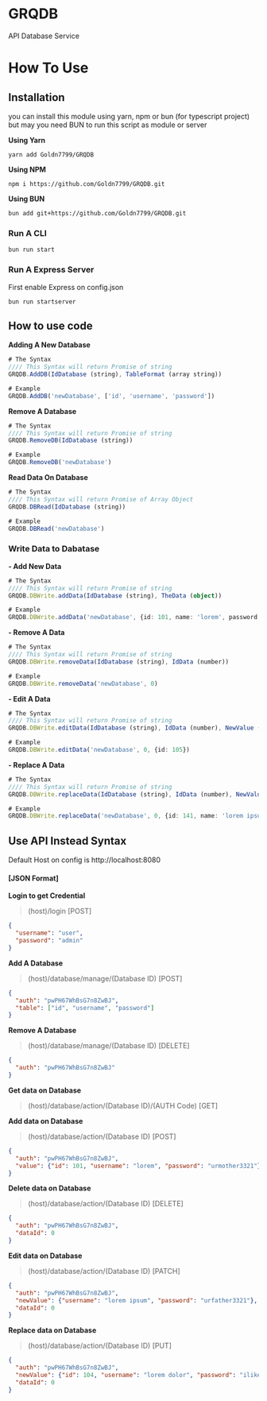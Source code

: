 # GRQDB
API Database Service

# How To Use

## Installation
you can install this module using yarn, npm or bun (for typescript project) but may you need BUN to run this script as module or server

**Using Yarn**
```
yarn add Goldn7799/GRQDB
```
**Using NPM**
```
npm i https://github.com/Goldn7799/GRQDB.git
```
**Using BUN**
```
bun add git+https://github.com/Goldn7799/GRQDB.git
```

### Run A CLI
```
bun run start
```
### Run A Express Server
First enable Express on config.json
```
bun run startserver
```

## How to use code
**Adding A New Database**
```ts
# The Syntax
//// This Syntax will return Promise of string
GRQDB.AddDB(IdDatabase (string), TableFormat (array string))

# Example
GRQDB.AddDB('newDatabase', ['id', 'username', 'password'])
```
**Remove A Database**
```ts
# The Syntax
//// This Syntax will return Promise of string
GRQDB.RemoveDB(IdDatabase (string))

# Example
GRQDB.RemoveDB('newDatabase')
```
**Read Data On Database**
```ts
# The Syntax
//// This Syntax will return Promise of Array Object
GRQDB.DBRead(IdDatabase (string))

# Example
GRQDB.DBRead('newDatabase')
```
### Write Data to Dabatase
**- Add New Data**
```ts
# The Syntax
//// This Syntax will return Promise of string
GRQDB.DBWrite.addData(IdDatabase (string), TheData (object))

# Example
GRQDB.DBWrite.addData('newDatabase', {id: 101, name: 'lorem', password: 'urmother3321'})
```
**- Remove A Data**
```ts
# The Syntax
//// This Syntax will return Promise of string
GRQDB.DBWrite.removeData(IdDatabase (string), IdData (number))

# Example
GRQDB.DBWrite.removeData('newDatabase', 0)
```
**- Edit A Data**
```ts
# The Syntax
//// This Syntax will return Promise of string
GRQDB.DBWrite.editData(IdDatabase (string), IdData (number), NewValue (object))

# Example
GRQDB.DBWrite.editData('newDatabase', 0, {id: 105})
```
**- Replace A Data**
```ts
# The Syntax
//// This Syntax will return Promise of string
GRQDB.DBWrite.replaceData(IdDatabase (string), IdData (number), NewValue (object))

# Example
GRQDB.DBWrite.replaceData('newDatabase', 0, {id: 141, name: 'lorem ipsum', password: 'urfather3321'})
```

## Use API Instead Syntax
Default Host on config is http://localhost:8080
#### [JSON Format]
**Login to get Credential**
> (host)/login [POST]
```json
{
  "username": "user",
  "password": "admin"
}
```

**Add A Database**
> (host)/database/manage/(Database ID) [POST]
```json
{
  "auth": "pwPH67WhBsG7n8ZwBJ",
  "table": ["id", "username", "password"]
}
```

**Remove A Database**
> (host)/database/manage/(Database ID) [DELETE]
```json
{
  "auth": "pwPH67WhBsG7n8ZwBJ"
}
```

**Get data on Database**
> (host)/database/action/(Database ID)/(AUTH Code) [GET]

**Add data on Database**
> (host)/database/action/(Database ID) [POST]
```json
{
  "auth": "pwPH67WhBsG7n8ZwBJ",
  "value": {"id": 101, "username": "lorem", "password": "urmother3321"}
}
```

**Delete data on Database**
> (host)/database/action/(Database ID) [DELETE]
```json
{
  "auth": "pwPH67WhBsG7n8ZwBJ",
  "dataId": 0
}
```

**Edit data on Database**
> (host)/database/action/(Database ID) [PATCH]
```json
{
  "auth": "pwPH67WhBsG7n8ZwBJ",
  "newValue": {"username": "lorem ipsum", "password": "urfather3321"},
  "dataId": 0
}
```

**Replace data on Database**
> (host)/database/action/(Database ID) [PUT]
```json
{
  "auth": "pwPH67WhBsG7n8ZwBJ",
  "newValue": {"id": 104, "username": "lorem dolor", "password": "ilikeurmother3321"},
  "dataId": 0
}
```